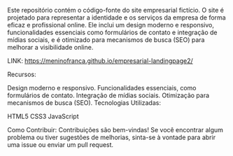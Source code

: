 Este repositório contém o código-fonte do site empresarial fictício. O site é projetado para representar a identidade e os serviços da empresa de forma eficaz e profissional online. Ele inclui um design moderno e responsivo, funcionalidades essenciais como formulários de contato e integração de mídias sociais, e é otimizado para mecanismos de busca (SEO) para melhorar a visibilidade online.

LINK: https://meninofranca.github.io/empresarial-landingpage2/

Recursos:

Design moderno e responsivo. Funcionalidades essenciais, como formulários de contato. Integração de mídias sociais. Otimização para mecanismos de busca (SEO). Tecnologias Utilizadas:

HTML5 CSS3 JavaScript

Como Contribuir: Contribuições são bem-vindas! Se você encontrar algum problema ou tiver sugestões de melhorias, sinta-se à vontade para abrir uma issue ou enviar um pull request.
